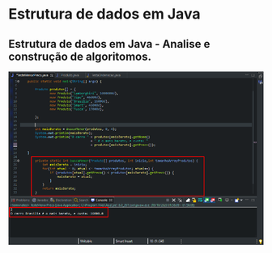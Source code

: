 # Estrutura de dados em Java
## Estrutura de dados em Java - Analise e construção de algoritomos.

![](https://github.com/enivaldoqueiroz/Estrutura-de-dados-em-Java/blob/main/imagens/001_img.png)
